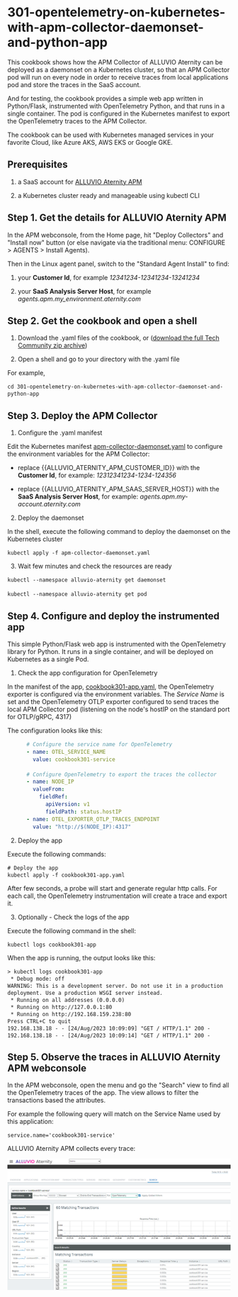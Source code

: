 # 301-opentelemetry-on-kubernetes-with-apm-collector-daemonset-and-python-app

This cookbook shows how the APM Collector of ALLUVIO Aternity can be deployed as a daemonset on a Kubernetes cluster, so that an APM Collector pod will run on every node in order to receive traces from local applications pod and store the traces in the SaaS account.

And for testing, the cookbook provides a simple web app written in Python/Flask, instrumented with OpenTelemetry Python, and that runs in a single container.
The pod is configured in the Kubernetes manifest to export the OpenTelemetry traces to the APM Collector.

The cookbook can be used with Kubernetes managed services in your favorite Cloud, like Azure AKS, AWS EKS or Google GKE.

## Prerequisites

1. a SaaS account for [ALLUVIO Aternity APM](https://www.riverbed.com/products/application-performance-monitoring)

2. a Kubernetes cluster ready and manageable using kubectl CLI

## Step 1. Get the details for ALLUVIO Aternity APM

In the APM webconsole, from the Home page, hit "Deploy Collectors" and "Install now" button (or else navigate via the traditional menu: CONFIGURE > AGENTS > Install Agents).

Then in the Linux agent panel, switch to the "Standard Agent Install" to find:

1. your **Customer Id**, for example *12341234-12341234-13241234*

2. your **SaaS Analysis Server Host**, for example *agents.apm.my_environment.aternity.com*

## Step 2. Get the cookbook and open a shell

1. Download the .yaml files of the cookbook, or ([download the full Tech Community zip archive](https://github.com/Aternity/Tech-Community/archive/refs/heads/main.zip))

2. Open a shell and go to your directory with the .yaml file

For example,

```shell
cd 301-opentelemetry-on-kubernetes-with-apm-collector-daemonset-and-python-app
```

## Step 3. Deploy the APM Collector

1. Configure the .yaml manifest

Edit the Kubernetes manifest [apm-collector-daemonset.yaml](apm-collector-daemonset.yaml) to configure the environment variables for the APM Collector:

- replace {{ALLUVIO_ATERNITY_APM_CUSTOMER_ID}} with the **Customer Id**, for example: *12312341234-1234-124356*

- replace {{ALLUVIO_ATERNITY_APM_SAAS_SERVER_HOST}} with the **SaaS Analysis Server Host**, for example: *agents.apm.my-account.aternity.com*


2. Deploy the daemonset

In the shell, execute the following command to deploy the daemonset on the Kubernetes cluster

```shell
kubectl apply -f apm-collector-daemonset.yaml
```

3. Wait few minutes and check the resources are ready

```shell
kubectl --namespace alluvio-aternity get daemonset

kubectl --namespace alluvio-aternity get pod
```

## Step 4. Configure and deploy the instrumented app

This simple Python/Flask web app is instrumented with the OpenTelemetry library for Python. It runs in a single container, and will be deployed on Kubernetes as a single Pod.

1. Check the app configuration for OpenTelemetry

In the manifest of the app, [cookbook301-app.yaml](cookbook301-app.yaml), the OpenTelemetry exporter is configured via the environment variables. The *Service Name* is set and the OpenTelemetry OTLP exporter configured to send traces the local APM Collector pod (listening on the node's hostIP on the standard port for OTLP/gRPC, 4317)

The configuration looks like this:

```yaml
      # Configure the service name for OpenTelemetry
      - name: OTEL_SERVICE_NAME
        value: cookbook301-service

      # Configure OpenTelemetry to export the traces the collector
      - name: NODE_IP
        valueFrom:
          fieldRef:
            apiVersion: v1
            fieldPath: status.hostIP
      - name: OTEL_EXPORTER_OTLP_TRACES_ENDPOINT
        value: "http://$(NODE_IP):4317"
```

2. Deploy the app

Execute the following commands:

```shell
# Deploy the app
kubectl apply -f cookbook301-app.yaml
```

After few seconds, a probe will start and generate regular http calls. For each call, the OpenTelemetry instrumentation will create a trace and export it.

3. Optionally - Check the logs of the app

Execute the following command in the shell:

```shell
kubectl logs cookbook301-app
```

When the app is running, the output looks like this:

```
> kubectl logs cookbook301-app
 * Debug mode: off
WARNING: This is a development server. Do not use it in a production deployment. Use a production WSGI server instead.
 * Running on all addresses (0.0.0.0)
 * Running on http://127.0.0.1:80
 * Running on http://192.168.159.238:80
Press CTRL+C to quit
192.168.138.18 - - [24/Aug/2023 10:09:09] "GET / HTTP/1.1" 200 -
192.168.138.18 - - [24/Aug/2023 10:09:14] "GET / HTTP/1.1" 200 -
```

## Step 5. Observe the traces in ALLUVIO Aternity APM webconsole 

In the APM webconsole, open the menu and go the "Search" view to find all the OpenTelemetry traces of the app. 
The view allows to filter the transactions based the attributes. 

For example the following query will match on the Service Name used by this application:

```query
service.name='cookbook301-service'
```

ALLUVIO Aternity APM collects every trace:

![Cookbook-301 OpenTelemetry Transactions](images/cookbook-301-transactions.png)
